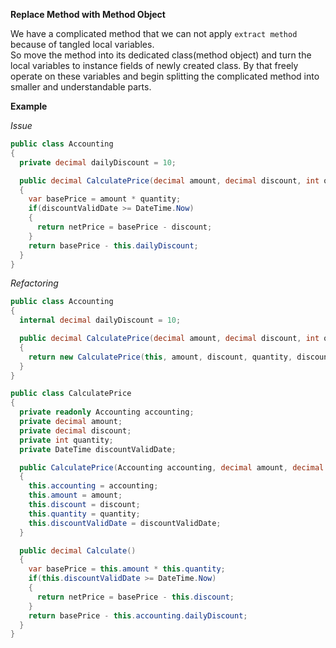 **Replace Method with Method Object**

We have a complicated method that we can not apply `extract method` because of tangled local variables.  
So move the method into its dedicated class(method object) and turn the local variables to instance fields of newly created class.
By that freely operate on these variables and begin splitting the complicated method into smaller and understandable parts.

**Example**

_Issue_

```csharp
public class Accounting
{
  private decimal dailyDiscount = 10;

  public decimal CalculatePrice(decimal amount, decimal discount, int quantity, DateTime discountValidDate)
  {
    var basePrice = amount * quantity;
    if(discountValidDate >= DateTime.Now)
    {
      return netPrice = basePrice - discount;
    }
    return basePrice - this.dailyDiscount;
  }
}
```

_Refactoring_

```csharp
public class Accounting
{
  internal decimal dailyDiscount = 10;

  public decimal CalculatePrice(decimal amount, decimal discount, int quantity, DateTime discountValidDate)
  {
    return new CalculatePrice(this, amount, discount, quantity, discountValidDate).Calculate();
  }
}

public class CalculatePrice
{
  private readonly Accounting accounting;
  private decimal amount;
  private decimal discount;
  private int quantity;
  private DateTime discountValidDate;

  public CalculatePrice(Accounting accounting, decimal amount, decimal discount, int quantity, DateTime discountValidDate)
  {
    this.accounting = accounting;
    this.amount = amount;
    this.discount = discount;
    this.quantity = quantity;
    this.discountValidDate = discountValidDate;
  }

  public decimal Calculate()
  {
    var basePrice = this.amount * this.quantity;
    if(this.discountValidDate >= DateTime.Now)
    {
      return netPrice = basePrice - this.discount;
    }
    return basePrice - this.accounting.dailyDiscount;
  }
}
```
